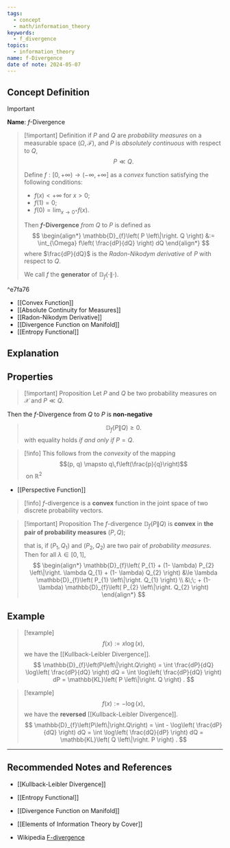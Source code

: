 ```yaml
---
tags:
  - concept
  - math/information_theory
keywords:
  - f_divergence
topics:
  - information_theory
name: f-Divergence
date of note: 2024-05-07
---
```


## Concept Definition

>[!important]
>**Name**: $f$-Divergence

>[!important] Definition
>if $P$ and $Q$ are *probability measures* on a measurable space $(\Omega, \mathscr{F})$, and $P$ is *absolutely continuous* with respect to $Q$, 
>$$P \ll Q.$$
>
>Define $f: [0, +\infty) \to (-\infty, +\infty]$ as a *convex* function satisfying the following conditions:
>- $f(x) < +\infty$ for $x >0$;
>- $f(1) = 0$;
>- $f(0)= \lim_{ x \to 0^+ }f(x)$.
>
>Then **$f$-Divergence** *from* $Q$ to $P$ is defined as
> $$
> \begin{align*}
> \mathbb{D}_{f}\left( P \left\|\right. Q \right) &:= \int_{\Omega} f\left( \frac{dP}{dQ} \right) dQ 
> \end{align*}
> $$
> where $\frac{dP}{dQ}$ is the *Radon-Nikodym derivative* of $P$ with respect to $Q$.
> 
> We call $f$ the **generator** of $\mathbb{D}_{f}\left( \cdot \left\|\right. \cdot \right).$

^e7fa76

- [[Convex Function]]
- [[Absolute Continuity for Measures]]
- [[Radon-Nikodym Derivative]]
- [[Divergence Function on Manifold]]
- [[Entropy Functional]]

## Explanation



## Properties

>[!important] Proposition
>Let $P$ and $Q$ be two probability measures on $\mathcal{X}$ and $P \ll Q$. 
>
 Then the $f$-Divergence from $Q$ to $P$ is **non-negative**
>$$
>\mathbb{D}_{f}\left( P \left\|\right. Q \right)  \ge 0.
>$$
>with equality holds  *if and only if* $P = Q$.

>[!info]
>This follows from the *convexity* of the mapping 
>$$(p, q) \mapsto q\,f\left(\frac{p}{q}\right)$$ on $\mathbb{R}^2$

- [[Perspective Function]]

>[!info]
>$f$-divergence is a **convex** function in the joint space of two discrete probability vectors.

>[!important] Proposition
>The $f$-divergence $\mathbb{D}_{f}\left( P \left\|\right.Q \right)$ is **convex** in **the pair of probability measures** $(P, Q)$; 
>
>that is, if $(P_{1}, Q_{1})$ and $(P_{2}, Q_{2})$ are two pair of *probability measures*. Then for all $\lambda \in [0,1]$,
>$$
>\begin{align*}
>\mathbb{D}_{f}\left( P_{1} + (1- \lambda) P_{2} \left\|\right. \lambda Q_{1} + (1- \lambda) Q_{2}  \right) &\le \lambda \mathbb{D}_{f}\left(  P_{1}  \left\|\right. Q_{1}  \right) \\
>&\;\; + (1- \lambda) \mathbb{D}_{f}\left( P_{2} \left\|\right. Q_{2}  \right)
\end{align*}
>$$



## Example

>[!example]
>$$f(x) := x\log(x),$$ we have the [[Kullback-Leibler Divergence]].
>$$
>\mathbb{D}_{f}\left(P\left\|\right.Q\right) = \int \frac{dP}{dQ} \log\left( \frac{dP}{dQ} \right) dQ = \int  \log\left( \frac{dP}{dQ} \right) dP = \mathbb{KL}\left( P \left\|\right. Q \right) .
>$$

>[!example]
>$$f(x) := -\log(x),$$ we have the **reversed** [[Kullback-Leibler Divergence]].
>$$
>\mathbb{D}_{f}\left(P\left\|\right.Q\right) = \int - \log\left( \frac{dP}{dQ} \right) dQ = \int  \log\left( \frac{dQ}{dP} \right) dQ = \mathbb{KL}\left( Q \left\|\right. P \right) .
>$$







-----------
##  Recommended Notes and References

- [[Kullback-Leibler Divergence]]
- [[Entropy Functional]]
- [[Divergence Function on Manifold]]


- [[Elements of Information Theory by Cover]]
- Wikipedia [F-divergence](https://en.wikipedia.org/wiki/F-divergence)

